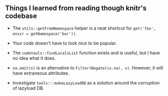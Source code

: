 ## Things I learned from reading though knitr's codebase

* The `utils::getFromNamespace` helper is a neat shortcut for
  `get('foo', envir = getNamespace('bar'))`.

* Your code doesn't have to look nice to be popular.

* The `codetools::findLocalsList` function exists and is useful, but I
  have no idea what it does.

* `na.omit(x)` is an alternative to `Filter(Negate(is.na), x)`. However, it
  will have extraneous attributes.

* Investigate `tools:::makeLazyLoadDB` as a solution around the corruption of
  lazyload DB.


